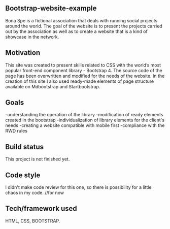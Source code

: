 ## Bootstrap-website-example
Bona Spe is a fictional association that deals with running social projects around the world. The goal of the website is to present the projects carried out by the association as well as to create a website that is a kind of showcase in the network.

## Motivation

This site was created to present skills related to CSS with the world’s most popular front-end component library - Bootstrap 4. The source code of the page has been overwritten and modified for the needs of the website. In the creation of this site I also used ready-made elements of page structure available on Mdbootstrap and Startbootstrap. 

## Goals

-understanding the operation of the library
-modification of ready elements created in the bootstrap
-individualization of library elements for the client's needs
-creating a website compatible with mobile first
-compliance with the RWD rules

## Build status
This project is not finished yet.

## Code style
I didn't make code review for this one, so there is possibility for a little chaos in my code. //for now

## Tech/framework used
HTML, CSS, BOOTSTRAP.
